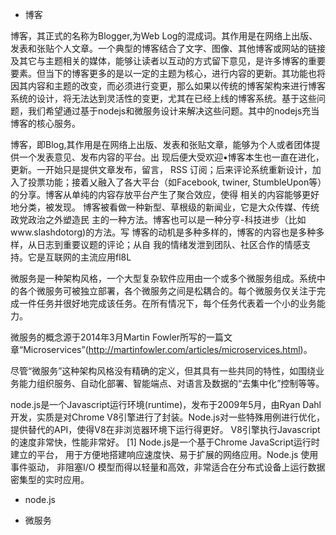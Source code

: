 - 博客

博客，其正式的名称为Blogger,为Web Log的混成词。其作用是在网络上出版、发表和张贴个人文章。一个典型的博客结合了文字、图像、其他博客或网站的链接及其它与主题相关的媒体，能够让读者以互动的方式留下意见，是许多博客的重要要素。但当下的博客更多的是以一定的主题为核心，进行内容的更新。其功能也将因其内容和主题的改变，而必须进行变更，那么如果以传统的博客架构来进行博客系统的设计，将无法达到灵活性的变更，尤其在已经上线的博客系统。基于这些问题，我们希望通过基于nodejs和微服务设计来解决这些问题。其中的nodejs充当博客的核心服务。

博客，即Blog,其作用是在网络上出版、发表和张贴文章，能够为个人或者团体提供一个发表意见、发布内容的平台。出
现后便大受欢迎•博客本生也一直在进化，更新。一开始只是提供文章发布，留言， RSS
订阅；后来评论系统重新设计，加入了投票功能；接着乂融入了各大平台（如Facebook,
twiner, StumbleUpon等）的分享。博客从单纯的内容存放平台产生了聚合效应，使得
相关的内容能够更好地分类，被发现。
博客被看做一种新型、草根级的新闻业，它是大众传媒、传统政党政治之外塑造民
主的一种方法。博客也可以是一种分亨-科技进步（比如www.slashdotorg)的方法。写
博客的动机是多种多样的，博客的内容也是多种多样，从日志到重要议题的评论；从自
我的情绪发泄到团队、社区合作的情感支持。它是互联网的主流应用fl8L

微服务是一种架构风格，一个大型复杂软件应用由一个或多个微服务组成。系统中的各个微服务可被独立部署，各个微服务之间是松耦合的。每个微服务仅关注于完成一件任务并很好地完成该任务。在所有情况下，每个任务代表着一个小的业务能力。


微服务的概念源于2014年3月Martin Fowler所写的一篇文章“Microservices”(http://martinfowler.com/articles/microservices.html)。


尽管“微服务”这种架构风格没有精确的定义，但其具有一些共同的特性，如围绕业务能力组织服务、自动化部署、智能端点、对语言及数据的“去集中化”控制等等。

node.js是一个Javascript运行环境(runtime)，发布于2009年5月，由Ryan Dahl开发，实质是对Chrome V8引擎进行了封装。Node.js对一些特殊用例进行优化，提供替代的API，使得V8在非浏览器环境下运行得更好。
V8引擎执行Javascript的速度非常快，性能非常好。 [1]  Node.js是一个基于Chrome JavaScript运行时建立的平台， 用于方便地搭建响应速度快、易于扩展的网络应用。Node.js 使用事件驱动， 非阻塞I/O 模型而得以轻量和高效，非常适合在分布式设备上运行数据密集型的实时应用。
- node.js

- 微服务

